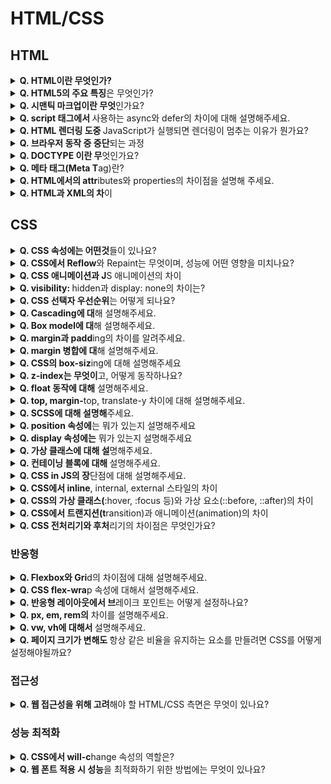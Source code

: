 # HTML/CSS

## HTML

<details>
<summary><strong>Q. HTML이란 무엇인가?</strong></summary>

HTML은 HyperText Markup Language의 약자입니다. 웹 페이지의 구조와 내용을 정의하는 데 사용되는 기본적인 마크업 언어입니다.

</details>

<details>
<summary><strong>Q. HTML5의 주요 특징</strong>은 무엇인가?</summary>

가장 먼저, 시맨틱 태그가 도입되었습니다. 기존에는 `<div>` 태그로 구조를 잡는 경우가 많았는데, HTML5에서는 `<header>`, `<footer>`, `<nav>`, `<article>`, `<section>` 과 같이 의미를 명확하게 나타내는 태그들이 추가되어서 웹 페이지의 구조를 더 명확하게 이해할 수 있게 되었고, 검색 엔진 최적화(SEO)에도 도움이 됩니다.

또한 웹 애플리케이션 개발을 위한 기능들이 추가되었습니다. 예를 들어, 사용자의 컴퓨터에 데이터를 저장할 수 있는 로컬 스토리지(Local Storage)나 세션 스토리지(Session Storage) 기능이 생겼고, 웹 소켓(WebSockets)을 통해 서버와 실시간으로 양방향 통신을 하는 것도 가능해졌습니다.

</details>

<details>
<summary><strong>Q. 시맨틱 마크업이란 무엇</strong>인가요?</summary>

주어진 용도에 맞는 태그를 사용하는 것입니다. 예를 들어 `<div>` 태그만을 남발하는 것이 아니라, 위치와 용도에 맞게 `<header>`, `<nav>`, `<section>` 태그 등을 사용하는 것이고, 이를 통해 코드의 가독성, 웹 접근성, SEO가 향상됩니다.

</details>

<details>
<summary><strong>Q. script 태그에서 </strong>사용하는 async와 defer의 차이에 대해 설명해주세요.</summary>

기본적으로 브라우저는 HTML을 위에서 아래로 읽어 내려가다가 `<script>` 태그를 만나면, HTML 파싱을 멈추고 스크립트 파일을 다운로드해서 실행합니다. 스크립트 실행이 끝나야 다시 HTML 파싱을 재개하는데요, 이러면 스크립트 파일이 크거나 네트워크가 느릴 경우 페이지 로딩이 멈춰 보이는 문제가 생길 수 있습니다. async와 defer는 이런 문제를 해결하기 위해 나왔습니다.

**async** 속성은 스크립트 파일을 다운로드하는 동안 HTML 파싱을 멈추지 않고 **비동기적**으로 진행합니다. 다운로드가 완료되면 즉시 HTML 파싱을 멈추고 스크립트를 실행합니다. 스크립트 실행 후 다시 HTML 파싱을 이어갑니다. 중요한 점은, 여러 개의 async 스크립트가 있을 경우 다운로드가 먼저 완료되는 순서대로 실행되기 때문에, 스크립트 실행 순서가 보장되지 않습니다. 따라서 다른 스크립트나 DOM 구조에 의존성이 없는 독립적인 스크립트(예: 광고 스크립트, 분석 스크립트)에 주로 사용합니다.

**defer** 속성도 async처럼 스크립트 파일을 다운로드하는 동안 HTML 파싱을 멈추지 않고 **비동기적**으로 진행합니다. 하지만 async와 달리 스크립트 다운로드가 완료되어도 즉시 실행하지 않고, HTML 파싱이 **모두 끝난 후**에 스크립트를 실행합니다. 여러 개의 defer 스크립트가 있다면 HTML에 명시된 순서대로 실행되는 것이 보장됩니다. 따라서 DOM 요소에 접근하거나 스크립트 간의 실행 순서가 중요한 경우에 주로 사용합니다.

</details>

<details>
<summary><strong>Q. HTML 렌더링 도중 </strong>JavaScript가 실행되면 렌더링이 멈추는 이유가 뭔가요?</summary>

브라우저의 **메인 스레드**가 **HTML 파싱/렌더링**과 **자바스크립트 실행**을 함께 처리하기 때문입니다.

브라우저는 기본적으로 하나의 메인 스레드에서 순차적으로 작업을 처리하는데요.

HTML 문서를 위에서부터 읽어 내려가며 파싱하고 화면에 그리는 렌더링 작업을 하다가 `<script>` 태그를 만나면, 그 스크립트가 현재까지 파싱된 DOM 구조를 변경할 수도 있기 때문에 일단 HTML 파싱을 멈춥니다.

그리고 자바스크립트 엔진에게 제어권을 넘겨서 스크립트를 다운로드하고 실행하게 됩니다. 이 스크립트 실행 역시 메인 스레드에서 이루어지기 때문에, 스크립트가 실행되는 동안에는 멈췄던 HTML 파싱뿐만 아니라 다른 렌더링 관련 작업(예: 레이아웃 계산, 페인팅)도 진행될 수 없습니다.

즉, 자바스크립트 실행과 HTML 렌더링이 **같은 작업 라인(메인 스레드)을 공유**하기 때문에, 자바스크립트가 실행되는 동안에는 렌더링 작업이 멈추게 되는 것입니다.

이런 이유로 용량이 큰 스크립트나 실행 시간이 긴 스크립트가 HTML 중간에 위치하면 페이지 로딩이 느려지는 현상이 발생할 수 있고, 이를 완화하기 위해 앞서 말씀드린 async나 defer 같은 속성을 사용하거나 스크립트를 `<body>` 태그 맨 끝에 두는 방법을 사용합니다.

질문제작 : 홍창현

출처 : https://velog.io/@changbob/%ED%94%84%EB%A1%A0%ED%8A%B8%EC%97%94%EB%93%9C-%EB%A9%B4%EC%A0%91-%EB%8C%80%EB%B9%84-%EC%9B%B9

</details>

<details>
<summary><strong>Q. 브라우저 동작 중 중단</strong>되는 과정</summary>

1. 브라우저는 HTML을 위에서 아래로 순차적으로 파싱하며 DOM을 구성
2. JavaScript 코드(특히 `<script>` 태그)를 만나면 실행을 위해 HTML 파싱을 중단
3. JavaScript가 실행되는 동안 브라우저는 다음 HTML 요소를 파싱하거나 렌더링하지 않음
4. JavaScript 실행이 끝나야 HTML 파싱이 다시 진행됨
</details>

<details>
<summary><strong>Q. DOCTYPE 이란 무</strong>엇인가요?</summary>

HTML 문서의 가장 첫 줄에 위치해서, 이 문서가 어떤 버전의 HTML 표준을 따라 작성되었는지를 웹 브라우저에게 알려주는 역할을 합니다.
브라우저는 이 DOCTYPE 선언을 보고 해당 문서가 HTML5인지, 아니면 이전 버전의 HTML이나 XHTML인지를 파악하고, 그에 맞는 방식으로 문서를 해석하고 렌더링합니다.

</details>

<details>
<summary><strong>Q. 메타 태그(Meta T</strong>ag)란?</summary>

메타 태그는 HTML 문서 자체에 대한 **추가적인 정보, 즉 메타데이터**를 제공하기 위해 사용하는 태그입니다. 이 정보는 웹 페이지 화면에 직접적으로 보이진 않지만, 브라우저나 검색 엔진 로봇에게 해당 문서에 대한 중요한 정보를 알려주는 역할을 합니다.

주로 `<head>` 태그 안에 위치하는데요, 예를 들어서 어떤 문자 인코딩 방식을 사용하는지(charset="UTF-8"), 검색 엔진을 위해 페이지의 설명(name="description")이나 키워드(name="keywords")는 무엇인지, 또는 모바일 기기에서 화면을 어떻게 보여줄지 뷰포트(name="viewport") 설정 같은 것들을 메타 태그를 통해 지정할 수 있습니다.

</details>

<details>
<summary><strong>Q. HTML에서의 attr</strong>ibutes와 properties의 차이점을 설명해 주세요.</summary>

HTML 태그 안에 직접 작성하는 것들, 예를 들어 `<input type="text" value="초기값" id="myInput">` 에서 type, value, id 같은 것들이 바로 **어트리뷰트**입니다. 이것들은 HTML 소스 코드에 존재하는 정적인 값들이고, 보통 문자열 형태로 되어 있습니다. 웹 페이지의 초기 상태를 정의하는 데 사용되죠.

반면에, **프로퍼티**는 자바스크립트를 통해 접근하는 DOM 노드의 속성입니다. 예를 들어, document.getElementById('myInput') 로 가져온 요소 객체에서 element.value 나 element.id 처럼 접근하는 값들이 프로퍼티입니다. 이 프로퍼티들은 해당 요소의 현재 상태를 나타내고, 문자열뿐만 아니라 불리언(boolean), 숫자, 객체 등 다양한 타입을 가질 수 있습니다.

요약하자면, 어트리뷰트는 HTML 마크업에 정의된 것이고, 프로퍼티는 자바스크립트로 다루는 DOM 객체의 실시간 속성입니다.

</details>

<details>
<summary><strong>Q. HTML과 XML의 차</strong>이</summary>

**HTML**은 웹 페이지에 **내용을 보여주고 그 구조를 만드는 데** 초점을 맞춘 언어입니다. 즉, 웹 브라우저가 어떻게 화면을 그릴지를 정의하는 데 사용됩니다. 그래서 미리 정해진 태그들 (`<h1>`, `<p>`, `<img>` 등)을 사용해서 콘텐츠의 의미와 표현 방식을 나타냅니다.

반면에 **XML**은 **데이터를 저장하고 전송하는 데** 주로 사용됩니다. 데이터의 구조를 설명하고 의미를 부여하는 데 목적이 있습니다. XML은 HTML처럼 미리 정해진 태그가 있는 것이 아니라, 사용자가 데이터의 구조에 맞게 직접 태그를 정의해서 사용할 수 있습니다. 그래서 '확장 가능한(eXtensible)' 마크업 언어라고 불립니다. 예를 들어 `<person><name>홍길동</name><age>30</age></person>` 처럼 데이터 구조를 자유롭게 표현할 수 있습니다.

</details>

## CSS

<details>
<summary><strong>Q. CSS 속성에는 어떤것</strong>들이 있나요?</summary>

CSS 속성은 웹 요소의 스타일을 지정하는 데 사용되며 정말 다양한 종류가 있습니다. 크게 레이아웃과 정렬, 텍스트 스타일, 색상 및 배경, 그 외에도 그림자와 투명도 및 트랜지션과 관련된 속성들이 있습니다.

</details>

<details>
<summary><strong>Q. CSS에서 Reflow</strong>와 Repaint는 무엇이며, 성능에 어떤 영향을 미치나요?</summary>

네, Reflow와 Repaint는 브라우저가 화면을 다시 그리는 과정과 관련된 개념입니다.

**Repaint**는 요소의 색상이나 배경처럼 화면에 보이는 스타일만 변경되었을 때, 레이아웃에는 영향을 주지 않고 해당 부분만 다시 그리는 것을 말합니다. 예를 들어 background-color나 color 속성이 바뀌면 Repaint가 일어납니다.

**Reflow**는 이보다 더 큰 작업인데요, 요소의 크기나 위치, 즉 레이아웃이 변경되었을 때 발생합니다. width, height, margin 같은 속성이 바뀌거나 DOM 요소가 추가/삭제될 때 일어나죠. 브라우저는 변경된 요소와 그 주변 요소들의 위치와 크기를 다시 계산해야 합니다. 그래서 Reflow는 거의 항상 Repaint를 동반합니다.

</details>

<details>
<summary><strong>Q. CSS 애니메이션과 J</strong>S 애니메이션의 차이</summary>

**CSS 애니메이션**은 transition이나 @keyframes 같은 CSS 속성을 이용해서 **선언적으로** 정의합니다. 즉, 시작 상태와 끝 상태, 또는 중간 지점들을 정의하면 브라우저가 알아서 중간 과정을 부드럽게 처리해줍니다. 레이아웃 변경을 일으키지 않는 속성의 애니메이션은 브라우저가 메인 스레드와 별도로 처리할 수 있어서 성능이 일반적으로 좋습니다.

**자바스크립트 애니메이션**은 스크립트를 사용해서 요소의 스타일 속성값을 **직접 프레임 단위로 변경**하는 방식입니다. 보통 requestAnimationFrame API를 사용하거나 애니메이션 라이브러리를 활용합니다. 애니메이션의 모든 단계를 완전히 제어할 수 있어서 복잡한 효과를 만드는 상황에 유용합니다. 다만 메인 스레드를 많이 사용하게 되어 버벅거림이 발생할 수 있습니다. requestAnimationFrame을 잘 사용하고 성능에 민감한 속성 위주로 조작하면 좋은 성능을 낼 수 있습니다.

질문제작 : 홍창현

출처 : https://velog.io/@changbob/%ED%94%84%EB%A1%A0%ED%8A%B8%EC%97%94%EB%93%9C-%EB%A9%B4%EC%A0%91-%EB%8C%80%EB%B9%84-%EC%9B%B9

</details>

<details>
<summary><strong>Q. visibility: </strong>hidden과 display: none의 차이는?</summary>

답변

질문제작 : 홍창현

출처 : https://velog.io/@changbob/%ED%94%84%EB%A1%A0%ED%8A%B8%EC%97%94%EB%93%9C-%EB%A9%B4%EC%A0%91-%EB%8C%80%EB%B9%84-%EC%9B%B9

</details>

<details>
<summary><strong>Q. CSS 선택자 우선순위</strong>는 어떻게 되나요?</summary>

답변

1. ! important
2. 인라인 스타일
3. ID 선택자
4. Class 선택자, 속성 기반 선택자, 가상 클래스, 가상요소 선택자
5. 태그 선택자
6. 전체 선택자 \*

질문 제작: 최경일

</details>

<details>
<summary><strong>Q. Cascading에 대</strong>해 설명해주세요.</summary>

CSS에서 여러 스타일 규칙이 하나의 요소에 적용될 수 있을 때, 우선순위에 따라 어떤 스타일이 적용될지를 결정하는 것을 말합니다.

중요도, 선언 위치 등에 따라 결정됩니다.

질문 제작 : 강민주

</details>

<details>
<summary><strong>Q. Box model에 대</strong>해 설명해주세요.</summary>

답변

질문 제작: OOO

</details>

<details>
<summary><strong>Q. margin과 padd</strong>ing의 차이를 알려주세요.</summary>

답변

질문 제작: OOO

</details>

<details>
<summary><strong>Q. margin 병합에 대</strong>해 설명해주세요.</summary>

`margin` 병합 현상은 인접한 블록요소의 상하단 마진이 **병합**되는 현상을 의미하며, 그 크기는 두 마진 중 **큰 값**을 가진 마진의 값으로 병합됩니다.

이는 인접한 블록이 아닌 부모와 자식 요소간에도 발생합니다.

부모에 `margin`을 0으로 설정하고 자식 요소의 `margin`을 10px로 설정하면, 자식요소의 상하단 `margin`이 부모의 `margin`으로 병합되어 마치 `margin`이 사라진 것 같은 현상이 발생합니다.

이런 현상을 막기위한 대표적인 해결책으로 부모 요소에 `overflow: hidden`을 주는 방법이 있습니다.

질문 제작: 박병주

출처: [면접 준비 노트 (HTML, CSS)](https://velog.io/@dnr6054/fe-interview-html-css)

</details>

<details>
<summary><strong>Q. CSS의 box-siz</strong>ing에 대해 설명해주세요</summary>

답변

질문제작 : 홍창현

출처 : https://velog.io/@changbob/%ED%94%84%EB%A1%A0%ED%8A%B8%EC%97%94%EB%93%9C-%EB%A9%B4%EC%A0%91-%EB%8C%80%EB%B9%84-%EC%9B%B9

</details>

<details>
<summary><strong>Q. z-index는 무엇이</strong>고, 어떻게 동작하나요?</summary>

답변

질문제작 : 홍창현

출처 : https://velog.io/@changbob/%ED%94%84%EB%A1%A0%ED%8A%B8%EC%97%94%EB%93%9C-%EB%A9%B4%EC%A0%91-%EB%8C%80%EB%B9%84-%EC%9B%B9

</details>

<details>
<summary><strong>Q. float 동작에 대해</strong> 설명해주세요.</summary>

답변

질문 제작: OOO

</details>

<details>
<summary><strong>Q. top, margin-</strong>top, translate-y 차이에 대해 설명해주세요.</summary>

답변

질문 제작: OOO

</details>

<details>
<summary><strong>Q. SCSS에 대해 설명해</strong>주세요.</summary>

답변

질문 제작: OOO

</details>

<details>
<summary><strong>Q. position 속성에</strong>는 뭐가 있는지 설명해주세요</summary>

답변

질문 제작: OOO

</details>

<details>
<summary><strong>Q. display 속성에는</strong> 뭐가 있는지 설명해주세요</summary>

답변

질문 제작: OOO

</details>

<details>
<summary><strong>Q. 가상 클래스에 대해 설</strong>명해주세요.</summary>

답변

질문 제작: OOO

</details>

<details>
<summary><strong>Q. 컨테이닝 블록에 대해 </strong>설명해주세요.</summary>

답변

질문 제작: OOO

</details>

<details>
<summary><strong>Q. CSS in JS의 장</strong>단점에 대해 설명해주세요.</summary>

답변

질문 제작: OOO

</details>

<details>
<summary><strong>Q. CSS에서 inline</strong>, internal, external 스타일의 차이</summary>

답변

질문제작 : 홍창현

출처 : https://velog.io/@changbob/%ED%94%84%EB%A1%A0%ED%8A%B8%EC%97%94%EB%93%9C-%EB%A9%B4%EC%A0%91-%EB%8C%80%EB%B9%84-%EC%9B%B9

</details>

<details>
<summary><strong>Q. CSS의 가상 클래스(</strong>:hover, :focus 등)와 가상 요소(::before, ::after)의 차이</summary>

답변

질문제작 : 홍창현

출처 : https://velog.io/@changbob/%ED%94%84%EB%A1%A0%ED%8A%B8%EC%97%94%EB%93%9C-%EB%A9%B4%EC%A0%91-%EB%8C%80%EB%B9%84-%EC%9B%B9

</details>

<details>
<summary><strong>Q. CSS에서 트랜지션(t</strong>ransition)과 애니메이션(animation)의 차이</summary>

답변

질문제작 : 홍창현

출처 : https://velog.io/@changbob/%ED%94%84%EB%A1%A0%ED%8A%B8%EC%97%94%EB%93%9C-%EB%A9%B4%EC%A0%91-%EB%8C%80%EB%B9%84-%EC%9B%B9

</details>

<details>
<summary><strong>Q. CSS 전처리기와 후처</strong>리기의 차이점은 무엇인가요?</summary>

답변

질문 제작: OOO

</details>

### 반응형

<details>
<summary><strong>Q. Flexbox와 Gri</strong>d의 차이점에 대해 설명해주세요.</summary>

둘 다 페이지에서 레이아웃을 구성할 때 사용되는 CSS 속성으로, 화면 요소를 배치하고 정렬하는데 사용됩니다. 차이점으로는 크게 3가지가 있습니다.

첫번째로 Flexbox는 1차원 레이아웃 방식으로, 행 또는 열 중 한 방향을 기준으로 요소를 배치하는 데 적합합니다. 반면, Grid는 2차원 레이아웃 방식으로, 행과 열을 동시에 활용하여 요소를 배치할 수 있습니다.

두번째는 사용 목적의 차이입니다. Flexbox는 콘텐츠 중심 레이아웃에 적합합니다. 콘텐츠가 유동적으로 변화할 때 유연하게 대응할 수 있어 버튼 그룹, 내비게이션 바처럼 한 줄 구성에 효과적입니다. 반면 Grid는 레이아웃 중심이며, 전체 페이지 구조나 카드 레이아웃, 갤러리처럼 정해진 영역을 나누어 배치할 때 유리합니다.

세번째는 기본 동작의 차이입니다. Flexbox는 `justify-content`, `align-items` 등을 통해 컨테이너의 방향과 크기에 따라 요소들이 자동으로 정렬됩니다. Grid는 `grid-template-rows`, `grid-template-columns` 등을 사용해 행과 열을 사전에 정의하고, 그 격자(grid) 안에 요소를 배치하는 방식입니다.

</details>

<details>
<summary><strong>Q. CSS flex-wra</strong>p 속성에 대해서 설명해주세요.</summary>

flex-wrap은 Flex 컨테이너 안의 Flex 아이템들이 한 줄에 공간이 부족할 때 줄 바꿈을 할지 여부를 결정하는 CSS 속성입니다.

- `nowrap`: 줄 바꿈을 하지 않습니다. 아이템들이 컨테이너 너비를 넘어서더라도 한 줄에 계속 배치됩니다.
- `wrap`: 공간이 부족하면 아이템들이 다음 줄로 넘어갑니다 (아래로).
- `wrap-reverse`: wrap과 동일하게 줄 바꿈 하지만, 줄의 순서가 반대로 쌓입니다 (위로).
</details>

<details>
<summary><strong>Q. 반응형 레이아웃에서 브</strong>레이크 포인트는 어떻게 설정하나요?</summary>

반응형 레이아웃의 브레이크포인트는 콘텐츠가 깨지거나 어색해 보이는 지점을 기준으로 잡는 것이 가장 좋습니다. 일반적으로, Mobile First 방식으로 작은 화면에서 시작해 점차 넓혀가며 브레이크포인트를 추가하는 것이 효율적입니다.

과거에는 특정 기기의 해상도를 기준으로 잡는 경우가 많았습니다. 하지만, 기기 종류가 매우 다양해져서 모든 기기에 완벽하게 대응하기 어려워졌기 때문에 콘텐츠의 가독성을 중심으로 브레이크 포인트를 잡는 경우가 더 많아졌습니다.

</details>

<details>
<summary><strong>Q. px, em, rem의</strong> 차이를 설명해주세요.</summary>

- px: 절대 단위로써 픽셀을 기준으로 크기가 고정됩니다.
- em: 상대 단위로써 해당 요소의 font-size를 기준으로 크기를 결정합니다.
  (해당 요소 내 font-size가 지저이 안되어있다면 부모 font-size를 상속)
- rem: 상대 단위로써 최상위 요소(HTML 요소)의 font-size를 기준으로 크기를 결정합니다. em과 달리 중첩에 영향을 받지 않기 때문에 일관되고 예측 가능한 크기로 조절할 수 있습니다.
</details>

<details>
<summary><strong>Q. vw, vh에 대해서 </strong>설명해주세요.</summary>

vw는 viewport의 너비값을 100vw라고 정의합니다.
즉, viewport 너비의 0.01배가 1vw입니다.

vh는 viewport 높이값을 100vh로 정의합니다.
즉, viewport 높이의 0.01배가 1vh입니다.

</details>

<details>
<summary><strong>Q. 페이지 크기가 변해도 </strong>항상 같은 비율을 유지하는 요소를 만들려면 CSS를 어떻게 설정해야될까요?</summary>

답변

질문제작 : 홍창현

출처 : https://velog.io/@changbob/%ED%94%84%EB%A1%A0%ED%8A%B8%EC%97%94%EB%93%9C-%EB%A9%B4%EC%A0%91-%EB%8C%80%EB%B9%84-%EC%9B%B9

</details>

### 접근성

<details>
<summary><strong>Q. 웹 접근성을 위해 고려</strong>해야 할 HTML/CSS 측면은 무엇이 있나요?</summary>

답변

질문 제작: OOO

</details>

### 성능 최적화

<details>
<summary><strong>Q. CSS에서 will-c</strong>hange 속성의 역할은?</summary>

답변

질문제작 : 홍창현

출처 : https://velog.io/@changbob/%ED%94%84%EB%A1%A0%ED%8A%B8%EC%97%94%EB%93%9C-%EB%A9%B4%EC%A0%91-%EB%8C%80%EB%B9%84-%EC%9B%B9

</details>

<details>
<summary><strong>Q. 웹 폰트 적용 시 성능</strong>을 최적화하기 위한 방법에는 무엇이 있나요?</summary>

답변

질문 제작: OOO

</details>
